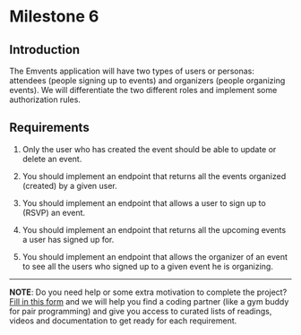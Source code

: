 # Milestone 6

## Introduction
The Emvents application will have two types of users or personas: attendees (people signing up to events) and organizers (people organizing events). We will differentiate the two different roles and implement some authorization rules.

## Requirements

1. Only the user who has created the event should be able to update or delete an event. 

2. You should implement an endpoint that returns all the events organized (created) by a given user.

3. You should implement an endpoint that allows a user to sign up to (RSVP) an event.

4. You should implement an endpoint that returns all the upcoming events a user has signed up for.

5. You should implement an endpoint that allows the organizer of an event to see all the users who signed up to a given event he is organizing.

---

**NOTE**: Do you need help or some extra motivation to complete the project? [Fill in this form](https://microverse.typeform.com/to/Lh3CKF) and we will help you find a coding partner (like a gym buddy for pair programming) and give you access to curated lists of readings, videos and documentation to get ready for each requirement.